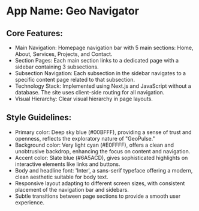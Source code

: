 # **App Name**: Geo Navigator

## Core Features:

- Main Navigation: Homepage navigation bar with 5 main sections: Home, About, Services, Projects, and Contact.
- Section Pages: Each main section links to a dedicated page with a sidebar containing 3 subsections.
- Subsection Navigation: Each subsection in the sidebar navigates to a specific content page related to that subsection.
- Technology Stack: Implemented using Next.js and JavaScript without a database. The site uses client-side routing for all navigation.
- Visual Hierarchy: Clear visual hierarchy in page layouts.

## Style Guidelines:

- Primary color: Deep sky blue (#00BFFF), providing a sense of trust and openness, reflects the exploratory nature of "GeoPulse."
- Background color: Very light cyan (#E0FFFF), offers a clean and unobtrusive backdrop, enhancing the focus on content and navigation.
- Accent color: Slate blue (#6A5ACD), gives sophisticated highlights on interactive elements like links and buttons.
- Body and headline font: 'Inter', a sans-serif typeface offering a modern, clean aesthetic suitable for body text.
- Responsive layout adapting to different screen sizes, with consistent placement of the navigation bar and sidebars.
- Subtle transitions between page sections to provide a smooth user experience.